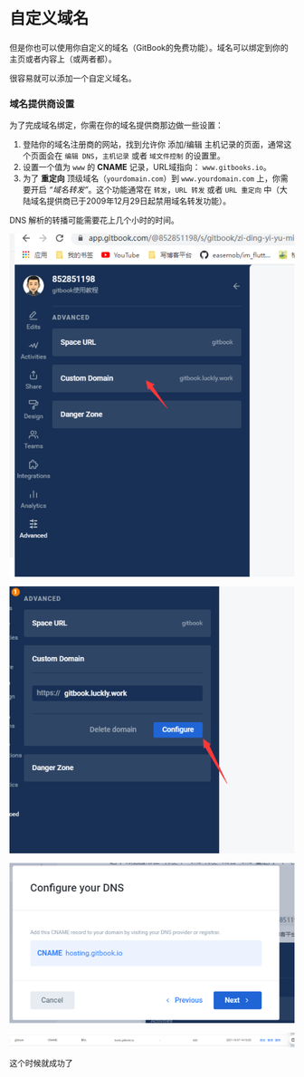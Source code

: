 # 自定义域名

### 

但是你也可以使用你自定义的域名（GitBook的免费功能）。域名可以绑定到你的主页或者内容上（或两者都）。

很容易就可以添加一个自定义域名。

### 域名提供商设置

为了完成域名绑定，你需在你的域名提供商那边做一些设置：

1. 登陆你的域名注册商的网站，找到允许你 添加/编辑 主机记录的页面，通常这个页面会在 `编辑 DNS`，`主机记录` 或者 `域文件控制` 的设置里。
2. 设置一个值为 `www` 的 **CNAME** 记录，URL域指向： `www.gitbooks.io`。
3. 为了 **重定向** 顶级域名（`yourdomain.com`）到 `www.yourdomain.com` 上，你需要开启 _“域名转发”_。这个功能通常在 `转发`，`URL 转发` 或者 `URL 重定向` 中（大陆域名提供商已于2009年12月29日起禁用域名转发功能）。

DNS 解析的转播可能需要花上几个小时的时间。

![](.gitbook/assets/image%20%2810%29.png)





![](.gitbook/assets/image%20%289%29.png)

![](.gitbook/assets/image%20%288%29.png)

![](.gitbook/assets/94fdb8f0efd2b97bd57446baefb0237.png)

这个时候就成功了

